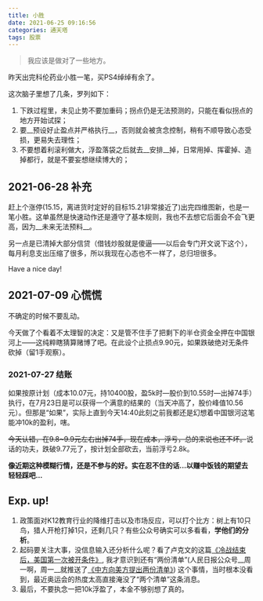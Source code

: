 ```yaml
---
title: 小胜
date: 2021-06-25 09:16:56
categories: 通天塔
tags: 股票
---
```


> 我应该是做对了一些地方。

昨天出完科伦药业小胜一笔，买PS4绰绰有余了。
<!-- more -->
这次脑子里想了几条，罗列如下：

1. 下跌过程里，未见止势不要加重码；拐点仍是无法预测的，只能在看似拐点的地方开始试探；
2. 要__预设好止盈点并严格执行__，否则就会被贪念控制，稍有不顺导致心态受损，更易失去理性；
3. 不要想着利滚利做大，浮盈落袋之后就去__安排__掉，日常用掉、挥霍掉、造掉都行，就是不要妄想继续博大的；

## 2021-06-28 补充
赶上个涨停(15.15，离进货时定好的目标15.21非常接近了)出完四维图新，也是一笔小胜。这单虽然是快速动作还是遵守了基本规则，我也不去想它后面会不会飞更高，因为__未来无法预料__。

另一点是已清掉大部分信贷（借钱炒股就是傻逼——以后会专门开文说下这个），每月利息支出压缩了很多，所以我现在心态也不一样了，总归坦很多。

Have a nice day!

## 2021-07-09 心慌慌
不确定的时候不要乱动。

今天做了个看着不太理智的决定：又是管不住手了把剩下的半仓资金全押在中国银河上——这纯粹瞎猜算赌博了吧。在此设个止损点9.90元，如果跌破绝对无条件砍掉（留1手观察）。

### 2021-07-27 结账
如果按原计划（成本10.07元，持10400股，盈5k时—股价到10.55时—出掉74手）执行，在7月23日是可以获得一个满意的结果的（当天冲高了，股价峰值10.56元）。但那是“如果”，实际上直到今天14:40此刻之前我都还是幻想着中国银河这笔能冲10k的盈利，嗐。

~~今天认错，在9.8~9.9元左右出掉74手，现在成本，浮亏，总的来说也还不坏。~~说话的功夫，跌破9.77元了，按计划全部砍去，当前浮亏2.8k。

__像近期这种模糊行情，还是不参与的好。实在忍不住的话...以赚中饭钱的期望去轻轻踩吧...__

## Exp. up!
1. 政策面对K12教育行业的降维打击以及市场反应，可以打个比方：树上有10只鸟，猎人开枪打掉1只，还剩几只？有些公众号确实可以多看看，__学他们的分析__。
2. 起码要关注大事，没信息输入还分析什么呢？看了卢克文的这篇[《冷战结束后，美国第一次被开条件》](https://mp.weixin.qq.com/s/o2geNreizi50YNwemJXGmw), 我才意识到还有“两份清单”(人民日报公众号__周一啊，周一__就推送了[《中方向美方提出两份清单》](https://mp.weixin.qq.com/s/chy2uoXMH1u1-gcrQhiPpg)) 这个事情，当时根本没看到，最近奥运会的热度太高直接淹没了“两个清单”这条消息。
3. 最后，不要执念一把10k浮盈了，本金不够别想了真的。
